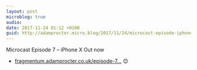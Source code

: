 ```yaml
---
layout: post
microblog: true
audio: 
date: 2017-11-24 01:12 +0100
guid: http://adamprocter.micro.blog/2017/11/24/microcast-episode-iphone.html
---
```

Microcast 
Episode 7 – iPhone X
Out now
- [fragmentum.adamprocter.co.uk/episode-7...](http://fragmentum.adamprocter.co.uk/episode-7-iphone-x/)
😊
